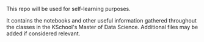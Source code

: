 This repo will be used for self-learning purposes.

It contains the notebooks and other useful information gathered throughout the classes in the KSchool's Master of Data Science.
Additional files may be added if considered relevant.
